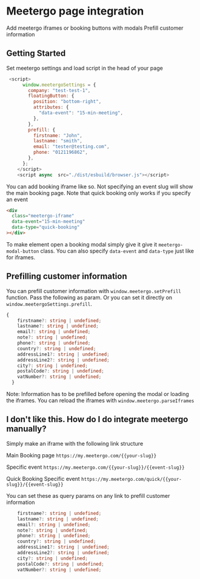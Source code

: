 # Meetergo page integration

Add meetergo iframes or booking buttons with modals
Prefill customer information

## Getting Started

Set meetergo settings and load script in the head of your page

```javascript
 <script>
      window.meetergoSettings = {
        company: "test-test-1",
        floatingButton: {
          position: "bottom-right",
          attributes: {
            "data-event": "15-min-meeting",
          },
        },
        prefill: {
          firstname: "John",
          lastname: "smith",
          email: "tester@testing.com",
          phone: "0121196862",
        },
      };
    </script>
    <script async  src="./dist/esbuild/browser.js"></script>

```

You can add booking iframe like so. Not specifying an event slug will show the main booking page.
Note that quick booking only works if you specify an event

```html
<div
  class="meetergo-iframe"
  data-event="15-min-meeting"
  data-type="quick-booking"
></div>
```

To make element open a booking modal simply give it give it `meetergo-modal-button` class.
You can also specify `data-event` and `data-type` just like for iframes.

## Prefilling customer information

You can prefill customer information with `window.meetergo.setPrefill` function.
Pass the following as param. Or you can set it directly on `window.meetergoSettings.prefill`.

```typescript
{
    firstname?: string | undefined;
    lastname?: string | undefined;
    email?: string | undefined;
    note?: string | undefined;
    phone?: string | undefined;
    country?: string | undefined;
    addressLine1?: string | undefined;
    addressLine2?: string | undefined;
    city?: string | undefined;
    postalCode?: string | undefined;
    vatNumber?: string | undefined;
  }
```

Note: Information has to be prefilled before opening the modal or loading the iframes.
You can reload the iframes with `window.meetergo.parseIframes`

## I don't like this. How do I do integrate meetergo manually?

Simply make an iframe with the following link structure

Main Booking page
`https://my.meetergo.com/{{your-slug}}`

Specific event
`https://my.meetergo.com/{{your-slug}}/{{event-slug}}`

Quick Booking
Specific event
`https://my.meetergo.com/quick/{{your-slug}}/{{event-slug}}`

You can set these as query params on any link to prefill customer information

```typescript
    firstname?: string | undefined;
    lastname?: string | undefined;
    email?: string | undefined;
    note?: string | undefined;
    phone?: string | undefined;
    country?: string | undefined;
    addressLine1?: string | undefined;
    addressLine2?: string | undefined;
    city?: string | undefined;
    postalCode?: string | undefined;
    vatNumber?: string | undefined;
```
